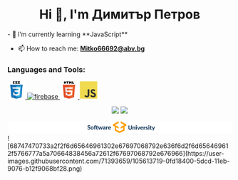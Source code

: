<h1 align="center">Hi 👋, I'm Димитър Петров</h1>
- 🌱 I’m currently learning **JavaScript**

- 📫 How to reach me: **Mitko66692@abv.bg**


<h3 align="left">Languages and Tools:</h3>
<p align="left"> <a href="https://www.w3schools.com/css/" target="_blank"> <img src="https://raw.githubusercontent.com/devicons/devicon/master/icons/css3/css3-original-wordmark.svg" alt="css3" width="40" height="40"/> </a> <a href="https://firebase.google.com/" target="_blank"> <img src="https://www.vectorlogo.zone/logos/firebase/firebase-icon.svg" alt="firebase" width="40" height="40"/> </a> <a href="https://www.w3.org/html/" target="_blank"> <img src="https://raw.githubusercontent.com/devicons/devicon/master/icons/html5/html5-original-wordmark.svg" alt="html5" width="40" height="40"/> </a> <a href="https://developer.mozilla.org/en-US/docs/Web/JavaScript" target="_blank"> <img src="https://raw.githubusercontent.com/devicons/devicon/master/icons/javascript/javascript-original.svg" alt="javascript" width="40" height="40"/> </a> </p>

<p align="center">
   <img src="https://github-readme-stats.vercel.app/api/top-langs/?username=DimitarPetroww&layout=compact" height="165px" >
   <img src="https://github-readme-stats.vercel.app/api?username=DimitarPetroww&count_private=true&show_icons=true" height="165px" >
</p>
<div align="center">
<a href="https://softuni.bg/">
   <img src="https://github.com/BoykoPetevBoev/BoykoPetevBoev/blob/main/Images/SoftUni-logo.png">
</a>
</div>
![68747470733a2f2f6d65646961302e67697068792e636f6d2f6d656469612f5766777a5a70664838456a72612f67697068792e676966](https://user-images.githubusercontent.com/71393659/105613719-0fd18400-5dcd-11eb-9076-b12f9068bf28.png)

